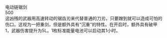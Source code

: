 <title>电动链锯剑</title>
<meta name="GENERATOR" content="WinCHM">
<meta http-equiv="Content-Type" content="text/html; charset=gb2312">
<br>电动链锯剑
<br>500
<br>这凶残的武器用高速转动的锯齿刃来代替普通的刀刃，只要蹭到就可以造成可怕的伤口。这视为一把重剑，但是额外具有“沉重”的特性。在开启时，额外具有破甲1，武器伤害提升为5L。1枚标准能量电池可以启动其1小时。 